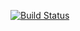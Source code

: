 [![Build Status](https://travis-ci.org/AndreyLev/fuelconsumptionservice.svg?branch=master)](https://travis-ci.org/AndreyLev/fuelconsumptionservice)